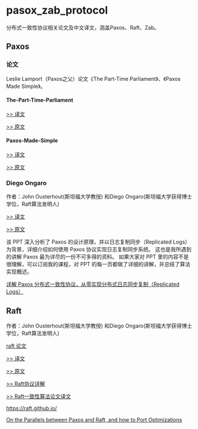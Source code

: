 # pasox_zab_protocol

分布式一致性协议相关论文及中文译文，涵盖Paxos、Raft、Zab。

## Paxos

### 论文

Leslie Lamport（Paxos之父）论文《The Part-Time Parliament》、《Paxos Made Simple》。

#### The-Part-Time-Parliament

[>> 译文](paxos/The-Part-Time-Parliament_zh.pdf)

[>> 原文](paxos/The-Part-Time-Parliament.pdf)

#### Paxos-Made-Simple

[>> 译文](paxos/Paxos-Made-Simple_zh.pdf)

[>> 原文](paxos/Paxos-Made-Simple.pdf)

### Diego Ongaro

作者：John Ousterhout(斯坦福大学教授) 和Diego Ongaro(斯坦福大学获得博士学位，Raft算法发明人)

[>> 译文](paxos/paxos_zh.pptx)

[>> 原文](paxos/paxos.pptx)

该 PPT 深入分析了 Paxos 的设计原理，并以日志复制同步（Replicated Logs）为背景，详细介绍如何使用 Paxos 协议实现日志复制同步系统。
这也是我所遇到的讲解 Paxos 最为详尽的一份不可多得的资料。
如果大家对 PPT 里的内容不是很理解，可以订阅我的课程，对 PPT 的每一页都做了详细的讲解，并总结了算法实现概述。

[详解 Paxos 分布式一致性协议，从零实现分布式日志同步复制（Replicated Logs）](https://gitbook.cn/gitchat/activity/5bb038b45828f008f1d73fd6)

## Raft

作者：John Ousterhout(斯坦福大学教授) 和Diego Ongaro(斯坦福大学获得博士学位，Raft算法发明人)

[raft 论文](../raft.pdf)

[>> 译文](raft/raft_zh.pptx)

[>> 原文](raft/raft.pptx)

[>> Raft协议详解](raft/raft.md)

[>> Raft一致性算法论文译文](https://github.com/archessay/raft-zh_cn/blob/master/raft-zh_cn.md)

https://raft.github.io/

[On the Parallels between Paxos and Raft, and how to Port Optimizations](./On-the-Parallels-between-Paxos-and-Raft-and-how-to-Port.pdf)
